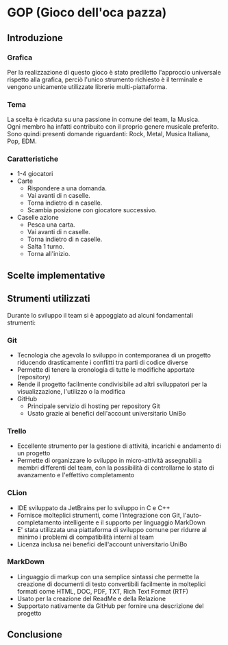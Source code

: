 # GOP (Gioco dell'oca pazza)

## Introduzione

### Grafica

Per la realizzazione di questo gioco è stato prediletto l'approccio universale rispetto alla grafica, perciò l'unico strumento richiesto
è il terminale e vengono unicamente utilizzate librerie multi-piattaforma.

### Tema

La scelta è ricaduta su una passione in comune del team, la Musica. <br>
Ogni membro ha infatti contribuito con il proprio genere musicale preferito. <br>
Sono quindi presenti domande riguardanti: Rock, Metal, Musica Italiana, Pop, EDM.

### Caratteristiche

* 1-4 giocatori
* Carte 
    * Rispondere a una domanda.
    * Vai avanti di n caselle.
    * Torna indietro di n caselle.
    * Scambia posizione con giocatore successivo.
* Caselle azione
    * Pesca una carta.
    * Vai avanti di n caselle.
    * Torna indietro di n caselle.
    * Salta 1 turno.
    * Torna all'inizio.

## Scelte implementative

## Strumenti utilizzati

Durante lo sviluppo il team si è appoggiato ad alcuni fondamentali strumenti:

### Git
* Tecnologia che agevola lo sviluppo in contemporanea di un progetto riducendo drasticamente i conflitti tra parti di codice diverse
* Permette di tenere la cronologia di tutte le modifiche apportate (repository)
* Rende il progetto facilmente condivisibile ad altri sviluppatori per la visualizzazione, l'utilizzo o la modifica
* GitHub
    * Principale servizio di hosting per repository Git
    * Usato grazie ai benefici dell'account universitario UniBo

### Trello
* Eccellente strumento per la gestione di attività, incarichi e andamento di un progetto
* Permette di organizzare lo sviluppo in micro-attività assegnabili a membri differenti del team, con la possibilità di controllarne lo stato di avanzamento e l'effettivo completamento

### CLion
* IDE sviluppato da JetBrains per lo sviluppo in C e C++
* Fornisce molteplici strumenti, come l'integrazione con Git, l'auto-completamento intelligente e il supporto per linguaggio MarkDown
* E' stata utilizzata una piattaforma di sviluppo comune per ridurre al minimo i problemi di compatibilità interni al team
* Licenza inclusa nei benefici dell'account universitario UniBo

### MarkDown
* Linguaggio di markup con una semplice sintassi che permette la creazione di documenti di testo convertibili facilmente in molteplici formati come HTML, DOC, PDF, TXT, Rich Text Format (RTF)
* Usato per la creazione del ReadMe e della Relazione
* Supportato nativamente da GitHub per fornire una descrizione del progetto

## Conclusione

